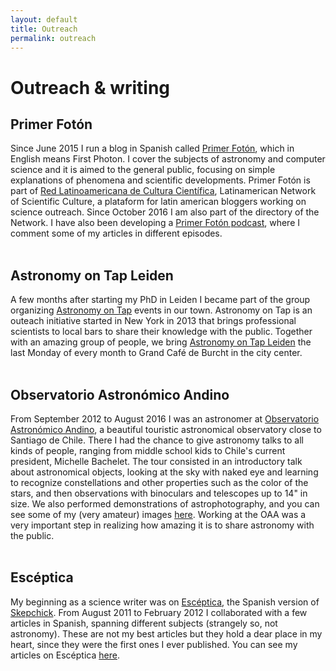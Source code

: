 ```yaml
---
layout: default
title: Outreach
permalink: outreach
---
```


# Outreach & writing

## Primer Fotón
Since June 2015 I run a blog in Spanish called <a href="http://primerfoton.cl" target="_blank">Primer Fotón</a>, which in English means First Photon. I cover the subjects of astronomy and computer science and it is aimed to the general public, focusing on simple explanations of phenomena and scientific developments. Primer Fotón is part of <a href="http://redlcc.org" target="_blank">Red Latinoamericana de Cultura Científica</a>, Latinamerican Network of Scientific Culture, a plataform for latin american bloggers working on science outreach. Since October 2016 I am also part of the directory of the Network.
I have also been developing a <a href="http://us.ivoox.com/es/podcast-podcast-primer-foton_sq_f1255983_1.html" target="_blank">Primer Fotón podcast</a>, where I comment some of my articles in different episodes.
<br>
<br>

## Astronomy on Tap Leiden
A few months after starting my PhD in Leiden I became part of the group organizing <a href="http://astronomyontap.org" target="_blank">Astronomy on Tap</a> events in our town. Astronomy on Tap is an outeach initiative started in New York in 2013 that brings professional scientists to local bars to share their knowledge with the public. Together with an amazing group of people, we bring <a href="http://astronomyontap.nl" target="_blank">Astronomy on Tap Leiden</a> the last Monday of every month to Grand Café de Burcht in the city center.
<br>
<br>

## Observatorio Astronómico Andino
From September 2012 to August 2016 I was an astronomer at <a href="http://oaa.cl" target="_blank">Observatorio Astronómico Andino</a>, a beautiful touristic astronomical observatory close to Santiago de Chile. There I had the chance to give astronomy talks to all kinds of people, ranging from middle school kids to Chile's current president, Michelle Bachelet. The tour consisted in an introductory talk about astronomical objects, looking at the sky with naked eye and learning to recognize constellations and other properties such as the color of the stars, and then observations with binoculars and telescopes up to 14" in size. We also performed demonstrations of astrophotography, and you can see some of my (very amateur) images <a href="https://www.flickr.com/photos/astrofran/sets/72157651298918207/" target="_blank">here</a>. Working at the OAA was a very important step in realizing how amazing it is to share astronomy with the public.
<br>
<br>

## Escéptica
My beginning as a science writer was on <a href="http://esceptica.org" target="_blank">Escéptica</a>, the Spanish version of <a href="http://skepchick.org" target="_blank">Skepchick</a>. From August 2011 to February 2012 I collaborated with a few articles in Spanish, spanning different subjects (strangely so, not astronomy). These are not my best articles but they hold a dear place in my heart, since they were the first ones I ever published. You can see my articles on Escéptica <a href="http://esceptica.org/author/fractalica/" target="_blank">here</a>.